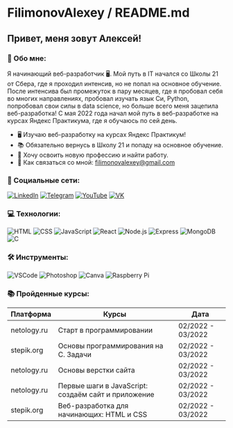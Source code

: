 # FilimonovAlexey / README.md

## Привет, меня зовут Алексей!

### 📝 Обо мне:

Я начинающий веб-разработчик 🖥️. Мой путь в IT начался со Школы 21 от Сбера, где я проходил интенсив, но не попал на основное обучение. После интенсива был промежуток в пару месяцев, где я пробовал себя во многих направлениях, пробовал изучать язык Cи, Python, попробовал свои силы в data science, но больше всего меня зацепила веб-разработка! С мая 2022 года начал мой путь в веб-разработке на курсах Яндекс Практикума, где я обучаюсь по сей день.

- 🖥️ Изучаю веб-разработку на курсах Яндекс Практикум!
- 📚 Обязательно вернусь в Школу 21 и попаду на основное обучение.
- 🌟 Хочу освоить новую профессию и найти работу.
- 📧 Как связаться со мной: filimonovalexey@gmail.com

### 🔗 Социальные сети:

[![LinkedIn](https://image.flaticon.com/icons/png/512/174/174857.png)](https://www.linkedin.com/in/filimonov-alexey)
[![Telegram](https://image.flaticon.com/icons/png/512/2111/2111646.png)](https://t.me/filimonovalexey)
[![YouTube](https://image.flaticon.com/icons/png/512/1384/1384060.png)](https://www.youtube.com/c/filimonovalexey)
[![VK](https://image.flaticon.com/icons/png/512/145/145813.png)](https://vk.com/filimonovalexey)

### 💻 Технологии:

![HTML](https://img.shields.io/badge/-HTML5-000000?style=flat&logo=html5)
![CSS](https://img.shields.io/badge/-CSS3-000000?style=flat&logo=css3)
![JavaScript](https://img.shields.io/badge/-JavaScript-000000?style=flat&logo=javascript)
![React](https://img.shields.io/badge/-React-000000?style=flat&logo=react)
![Node.js](https://img.shields.io/badge/-Node.js-000000?style=flat&logo=node.js)
![Express](https://img.shields.io/badge/-Express-000000?style=flat&logo=express)
![MongoDB](https://img.shields.io/badge/-MongoDB-000000?style=flat&logo=mongodb)
![C](https://img.shields.io/badge/-C-000000?style=flat&logo=c)

### 🛠 Инструменты:

![VSCode](https://img.shields.io/badge/-VSCode-000000?style=flat&logo=visual-studio-code)
![Photoshop](https://img.shields.io/badge/-Photoshop-000000?style=flat&logo=adobe-photoshop)
![Canva](https://img.shields.io/badge/-Canva-000000?style=flat&logo=canva)
![Raspberry Pi](https://img.shields.io/badge/-Raspberry%20Pi-000000?style=flat&logo=raspberry-pi)

### 📚 Пройденные курсы:

| Платформа       | Курсы                                                  | Дата             |
| --------------- | ------------------------------------------------------ | ---------------- |
| netology.ru     | Старт в программировании                               | 02/2022 - 03/2022 |
| stepik.org      | Основы программирования на C. Задачи                   | 02/2022 - 03/2022 |
| netology.ru     | Основы верстки сайта                                   | 02/2022 - 03/2022 |
| netology.ru     | Первые шаги в JavaScript: создаём сайт и приложение    | 02/2022 - 03/2022 |
| stepik.org      | Веб-разработка для начинающих: HTML и CSS              | 02/2022 - 03/2022 |
